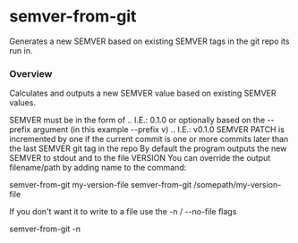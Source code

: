 # semver-from-git

Generates a new SEMVER based on existing SEMVER tags in the git repo its run in.

### Overview

Calculates and outputs a new SEMVER value based on existing SEMVER values.

SEMVER must be in the form of <MAJOR>.<MINOR>.<PATCH> I.E.: 0.1.0
or optionally based on the --prefix argument (in this example --prefix v) <PREFIX><MAJOR>.<MINOR>.<PATCH> I.E.: v0.1.0
SEMVER PATCH is incremented by one if the current commit is one or more commits later than the last SEMVER git tag in the repo
By default the program outputs the new SEMVER to stdout and to the file VERSION You can override the output filename/path by adding name to the command:

semver-from-git my-version-file
semver-from-git /somepath/my-version-file

If you don't want it to write to a file use the -n / --no-file flags

semver-from-git -n
